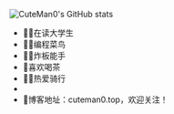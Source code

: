
![CuteMan0's GitHub stats](https://github-readme-stats.vercel.app/api?username=CuteMan0)

* 👨‍🎓在读大学生
* 👨‍💻编程菜鸟
* 👨‍🔧炸板能手
* 🍵喜欢喝茶
* 🚴‍♂️热爱骑行
* 
* 🎉博客地址：cuteman0.top，欢迎关注！
